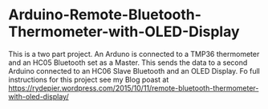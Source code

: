 # Arduino-Remote-Bluetooth-Thermometer-with-OLED-Display
This is a two part project. An Arduno is connected to a TMP36 thermometer and an HC05 Bluetooth set as a Master. This sends the data to a second Arduino connected to an HC06 Slave Bluetooth and an OLED Display. Fo full instructions for this project see my Blog poast at https://rydepier.wordpress.com/2015/10/11/remote-bluetooth-thermometer-with-oled-display/
